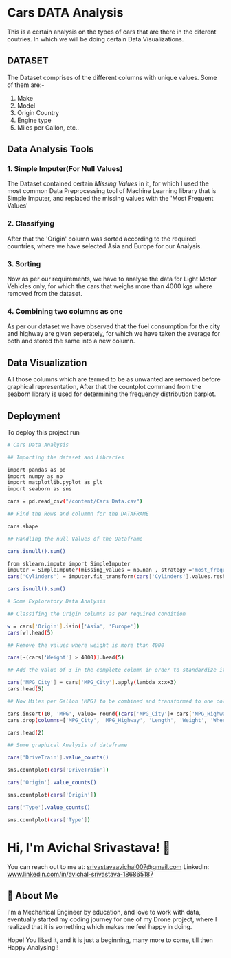 
# Cars DATA Analysis

This is a certain analysis on the types of cars that are there in the diferent coutries.
In which we will be doing certain Data Visualizations.

## DATASET
The Dataset comprises of the different
columns with unique values.
Some of them are:-
1. Make
2. Model
3. Origin Country
4. Engine type
5. Miles per Gallon, etc..

## Data Analysis Tools

### 1. Simple Imputer(For Null Values)
The Dataset contained certain 
*Missing Values* in it, for which I used the most
common Data Preprocessing tool of Machine 
Learning library that is Simple Imputer, and 
replaced the missing values with the 'Most Frequent Values'

### 2. Classifying
After that the 'Origin' column was sorted 
according to the required countries, where we 
have selected Asia and Europe for our Analysis.

### 3. Sorting
Now as per our requirements, we have to analyse
the data for Light Motor Vehicles only, for which
the cars that weighs more than 4000 kgs where
removed from the dataset.

### 4. Combining two columns as one
As per our dataset we have observed that the 
fuel consumption for the city and highway are 
given seperately, for which we have taken the average 
for both and stored the same into a new column.
## Data Visualization
All those columns which are termed to be as 
unwanted are removed before graphical representation,
 After that the countplot command from the 
seaborn library is used for determining the
frequency distribution barplot.




## Deployment

To deploy this project run

```bash
# Cars Data Analysis

## Importing the dataset and Libraries

import pandas as pd
import numpy as np
import matplotlib.pyplot as plt
import seaborn as sns

cars = pd.read_csv("/content/Cars Data.csv")

## Find the Rows and colummn for the DATAFRAME

cars.shape

## Handling the null Values of the Dataframe

cars.isnull().sum()

from sklearn.impute import SimpleImputer
imputer = SimpleImputer(missing_values = np.nan , strategy ='most_frequent')
cars['Cylinders'] = imputer.fit_transform(cars['Cylinders'].values.reshape(-1,1))

cars.isnull().sum()

# Some Exploratory Data Analysis

## Classifing the Origin columns as per required condition

w = cars['Origin'].isin(['Asia', 'Europe'])
cars[w].head(5)

## Remove the values where weight is more than 4000

cars[~(cars['Weight'] > 4000)].head(5)                                    

## Add the value of 3 in the complete column in order to standardize it.

cars['MPG_City'] = cars['MPG_City'].apply(lambda x:x+3)
cars.head(5)

## Now Miles per Gallon (MPG) to be combined and transformed to one column as average of both the two values MPG_city and MPG_Highway

cars.insert(10, 'MPG', value= round((cars['MPG_City']+ cars['MPG_Highway'])/2))
cars.drop(columns=['MPG_City', 'MPG_Highway', 'Length', 'Weight', 'Wheelbase', 'Invoice'], inplace=True)

cars.head(2)

## Some graphical Analysis of dataframe

cars['DriveTrain'].value_counts()

sns.countplot(cars['DriveTrain'])

cars['Origin'].value_counts()

sns.countplot(cars['Origin'])

cars['Type'].value_counts()

sns.countplot(cars['Type'])
```


# Hi, I'm Avichal Srivastava! 👋
You can reach out to me at: 
srivastavaavichal007@gmail.com
LinkedIn: www.linkedin.com/in/avichal-srivastava-186865187

## 🚀 About Me
I'm a Mechanical Engineer by education, and love to work with data, eventually started my coding journey for one of my Drone project, where I realized that it is something which makes me feel happy in doing.

Hope! You liked it, and it is just a beginning, many more to come, till then Happy Analysing!!

